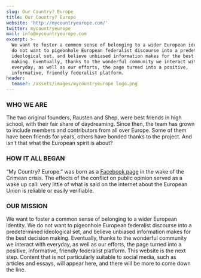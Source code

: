 ```yaml
---
slug: Our Country? Europe
title: Our Country? Europe
website: 'http://mycountryeurope.com/'
twitter: mycountryeurope
mail: info@mycountryeurope.com
excerpt: >-
  We want to foster a common sense of belonging to a wider European identity. We
  do not want to pigeonhole European federalist discourse into a predetermined
  ideological set, and believe unbiased information makes for the best decision
  making. Eventually, thanks to the wonderful community we interact with
  everyday, as well as our efforts, the page turned into a positive,
  informative, friendly federalist platform.
header:
  teaser: /assets/images/mycountryeurope logo.png
---
```

<!--StartFragment-->

### WHO WE ARE

The two original founders, Rausten and Shep, were best friends in high school, with their fair share of daydreaming. Since then, the team has grown to include members and contributors from all over Europe. Some of them have been friends for years, others have bonded thanks to the project. And isn’t that what the European spirit is about?

### HOW IT ALL BEGAN

“My Country? Europe.” was born as a [Facebook page](http://www.facebook.com/mycountryeurope) in the wake of the Crimean crisis. The effects of the conflict on public opinion served as a wake up call: very little of what is said on the internet about the European Union is reliable or easily verifiable.

### OUR MISSION

We want to foster a common sense of belonging to a wider European identity. We do not want to pigeonhole European federalist discourse into a predetermined ideological set, and believe unbiased information makes for the best decision making. Eventually, thanks to the wonderful community we interact with everyday, as well as our efforts, the page turned into a positive, informative, friendly federalist platform. This website is the next step. Content that is not particularly suitable to social media, such as articles and essays, will appear here, and there will be more to come down the line.

<!--EndFragment-->
